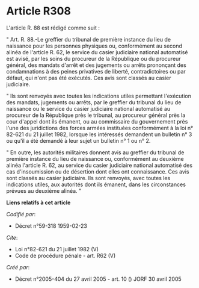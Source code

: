 # Article R308

L'article R. 88 est rédigé comme suit : 

" Art. R. 88.-Le greffier du tribunal de première instance du lieu de naissance pour les personnes physiques ou, conformément
au second alinéa de l'article R. 62, le service du casier judiciaire national automatisé est avisé, par les soins du
procureur de la République ou du procureur général, des mandats d'arrêt et des jugements ou arrêts prononçant des
condamnations à des peines privatives de liberté, contradictoires ou par défaut, qui n'ont pas été exécutés. Ces avis sont
classés au casier judiciaire. 

" Ils sont renvoyés avec toutes les indications utiles permettant l'exécution des mandats, jugements ou arrêts, par le
greffier du tribunal du lieu de naissance ou le service du casier judiciaire national automatisé au procureur de la
République près le tribunal, au procureur général près la cour d'appel dont ils émanent, ou au commissaire du gouvernement
près l'une des juridictions des forces armées instituées conformément à la loi n° 82-621 du 21 juillet 1982, lorsque les
intéressés demandent un bulletin n° 3 ou qu'il a été demandé à leur sujet un bulletin n° 1 ou n° 2. 

" En outre, les autorités militaires donnent avis au greffier du tribunal de première instance du lieu de naissance ou,
conformément au deuxième alinéa l'article R. 62, au service du casier judiciaire national automatisé des cas d'insoumission
ou de désertion dont elles ont connaissance. Ces avis sont classés au casier judiciaire. Ils sont renvoyés, avec toutes les
indications utiles, aux autorités dont ils émanent, dans les circonstances prévues au deuxième alinéa. "

**Liens relatifs à cet article**

_Codifié par_:

  - Décret n°59-318 1959-02-23

_Cite_:

  - Loi n°82-621 du 21 juillet 1982 (V)
  - Code de procédure pénale - art. R62 (V)

_Créé par_:

  - Décret n°2005-404 du 27 avril 2005 - art. 10 () JORF 30 avril 2005
